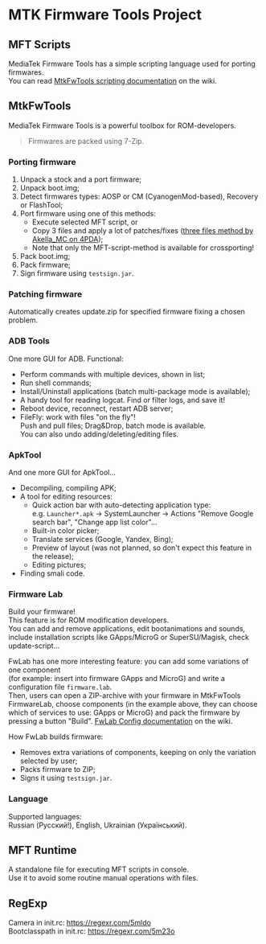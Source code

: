 # MTK Firmware Tools Project
## MFT Scripts
MediaTek Firmware Tools has a simple scripting language used for porting firmwares.  
You can read [MtkFwTools scripting documentation](https://github.com/DarkCat09/MtkFwTools/wiki/MFT-scripting) on the wiki.

## MtkFwTools
MediaTek Firmware Tools is a powerful toolbox for ROM-developers.  
> Firmwares are packed using 7-Zip.

### Porting firmware
1. Unpack a stock and a port firmware;
2. Unpack boot.img;
3. Detect firmwares types: AOSP or CM (CyanogenMod-based), Recovery or FlashTool;
4. Port firmware using one of this methods:  
   - Execute selected MFT script, or
   - Copy 3 files and apply a lot of patches/fixes ([three files method by Akella_MC on 4PDA](https://4pda.to/forum/index.php?s=&showtopic=562976&view=findpost&p=58384664));
   - Note that only the MFT-script-method is available for crossporting!
5. Pack boot.img;
6. Pack firmware;
7. Sign firmware using `testsign.jar`.

### Patching firmware
Automatically creates update.zip for specified firmware fixing a chosen problem.

### ADB Tools
One more GUI for ADB. Functional:
 - Perform commands with multiple devices, shown in list;
 - Run shell commands;
 - Install/Uninstall applications (batch multi-package mode is available);
 - A handy tool for reading logcat. Find or filter logs, and save it!
 - Reboot device, reconnect, restart ADB server;
 - FileFly: work with files "on the fly"!  
Push and pull files; Drag&Drop, batch mode is available.  
You can also undo adding/deleting/editing files.

### ApkTool
And one more GUI for ApkTool...
 - Decompiling, compiling APK;
 - A tool for editing resources:
   - Quick action bar with auto-detecting application type:  
   e.g. `Launcher*.apk` -> SystemLauncher -> Actions "Remove Google search bar", "Change app list color"...
   - Built-in color picker;
   - Translate services (Google, Yandex, Bing);
   - Preview of layout (was not planned, so don't expect this feature in the release);
   - Editing pictures;
 - Finding smali code.

### Firmware Lab
Build your firmware!  
This feature is for ROM modification developers.  
You can add and remove applications, edit bootanimations and sounds, include installation scripts like GApps/MicroG or SuperSU/Magisk, check update-script...

FwLab has one more interesting feature: you can add some variations of one component  
(for example: insert into firmware GApps and MicroG) and write a configuration file `firmware.lab`.  
Then, users can open a ZIP-archive with your firmware in MtkFwTools FirmwareLab, choose components (in the example above, they can choose which of services to use: GApps or MicroG) and pack the firmware by pressing a button "Build".
[FwLab Config documentation](https://github.com/DarkCat09/mtkfwtools/wiki/FwLab-Config) on the wiki.

How FwLab builds firmware:
 - Removes extra variations of components, keeping on only the variation selected by user;
 - Packs firmware to ZIP;
 - Signs it using `testsign.jar`.

### Language
Supported languages:  
Russian (Русский!), English, Ukrainian (Український).

## MFT Runtime
A standalone file for executing MFT scripts in console.  
Use it to avoid some routine manual operations with files.

## RegExp
Camera in init.rc: https://regexr.com/5mldo  
Bootclasspath in init.rc: https://regexr.com/5m23o
